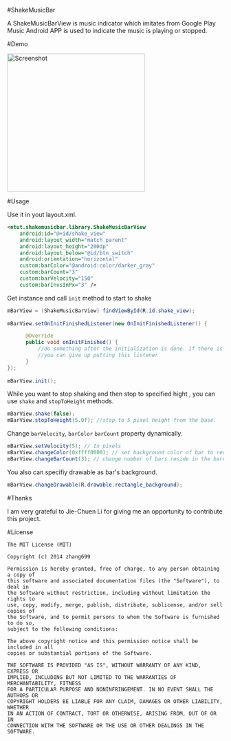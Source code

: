 #ShakeMusicBar


A ShakeMusicBarView is music indicator which imitates from Google Play Music Android APP is used to indicate the music is playing or stopped. 

#Demo

<img src="https://raw.github.com/zhang699/ShakeMusicBar/master/image/preview2.PNG" width="320" alt="Screenshot"/>


#Usage

Use it in yout layout.xml.
```xml
<ntut.shakemusicbar.library.ShakeMusicBarView
    android:id="@+id/shake_view"
    android:layout_width="match_parent"
    android:layout_height="200dp"
    android:layout_below="@id/btn_switch"
    android:orientation="horizontal"
    custom:barColor="@android:color/darker_gray"
    custom:barCount="3"
    custom:barVelocity="150"
    custom:barInvsInPx="3" />
```

Get instance and call `init` method to start to shake
```java
mBarView = (ShakeMusicBarView) findViewById(R.id.shake_view);
	
mBarView.setOnInitFinishedListener(new OnInitFinishedListener() {

      @Override
      public void onInitFinished() {
          //do something after the initialization is done. if there is nothings to do, 
          //you can give up putting this listener
      }
});
		
mBarView.init();
```
While you want to stop shaking and then stop to specified hight
, you can use `shake` and `stopToHeight` methods.

```java
mBarView.shake(false);
mBarView.stopToHeight(5.0f); //stop to 5 pixel height from the base.
```

Change `barVelocity`, `barColor` `barCount` property dynamically.
```java
mBarView.setVelocity(5); // In pixels
mBarView.changeColor(0xffff0000); // set background color of bar to red
mBarView.changeBarCount(3); // change number of bars reside in the barview to 3
```

You also can specifiy drawable as bar's background.
```java
mBarView.changeDrawable(R.drawable.rectangle_background);
```

#Thanks

I am very grateful to Jie-Chuen Li for giving me an opportunity to contribute this project.


#License

	The MIT License (MIT)
	
	Copyright (c) 2014 zhang699
	
	Permission is hereby granted, free of charge, to any person obtaining a copy of
	this software and associated documentation files (the "Software"), to deal in
	the Software without restriction, including without limitation the rights to
	use, copy, modify, merge, publish, distribute, sublicense, and/or sell copies of
	the Software, and to permit persons to whom the Software is furnished to do so,
	subject to the following conditions:
	
	The above copyright notice and this permission notice shall be included in all
	copies or substantial portions of the Software.
	
	THE SOFTWARE IS PROVIDED "AS IS", WITHOUT WARRANTY OF ANY KIND, EXPRESS OR
	IMPLIED, INCLUDING BUT NOT LIMITED TO THE WARRANTIES OF MERCHANTABILITY, FITNESS
	FOR A PARTICULAR PURPOSE AND NONINFRINGEMENT. IN NO EVENT SHALL THE AUTHORS OR
	COPYRIGHT HOLDERS BE LIABLE FOR ANY CLAIM, DAMAGES OR OTHER LIABILITY, WHETHER
	IN AN ACTION OF CONTRACT, TORT OR OTHERWISE, ARISING FROM, OUT OF OR IN
	CONNECTION WITH THE SOFTWARE OR THE USE OR OTHER DEALINGS IN THE SOFTWARE.

